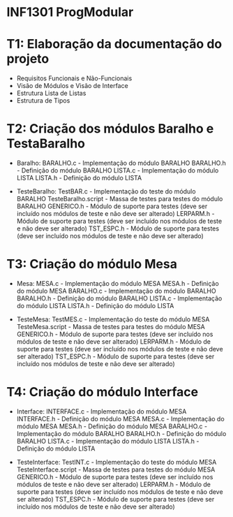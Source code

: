 # INF1301 ProgModular


# T1: Elaboração da documentação do projeto

- Requisitos Funcionais e Não-Funcionais
- Visão de Módulos e Visão de Interface
- Estrutura Lista de Listas
- Estrutura de Tipos


# T2: Criação dos módulos Baralho e TestaBaralho

- Baralho:
BARALHO.c - Implementação do módulo BARALHO
BARALHO.h - Definição do módulo BARALHO
LISTA.c - Implementação do módulo LISTA
LISTA.h - Definição do módulo LISTA
    
- TesteBaralho:
    TestBAR.c - Implementação do teste do módulo BARALHO
    TesteBaralho.script - Massa de testes para testes do módulo BARALHO
    GENERICO.h - Módulo de suporte para testes (deve ser incluído nos módulos de teste e não deve ser alterado)
    LERPARM.h - Módulo de suporte para testes (deve ser incluído nos módulos de teste e não deve ser alterado)
    TST_ESPC.h - Módulo de suporte para testes (deve ser incluído nos módulos de teste e não deve ser alterado)


# T3: Criação do módulo Mesa

- Mesa:
    MESA.c - Implementação do módulo MESA
    MESA.h - Definição do módulo MESA
    BARALHO.c - Implementação do módulo BARALHO
    BARALHO.h - Definição do módulo BARALHO
    LISTA.c - Implementação do módulo LISTA
    LISTA.h - Definição do módulo LISTA
    
- TesteMesa:
    TestMES.c - Implementação do teste do módulo MESA
    TesteMesa.script - Massa de testes para testes do módulo MESA
    GENERICO.h - Módulo de suporte para testes (deve ser incluído nos módulos de teste e não deve ser alterado)
    LERPARM.h - Módulo de suporte para testes (deve ser incluído nos módulos de teste e não deve ser alterado)
    TST_ESPC.h - Módulo de suporte para testes (deve ser incluído nos módulos de teste e não deve ser alterado)
    
    
# T4: Criação do módulo Interface

- Interface:
    INTERFACE.c - Implementação do módulo MESA
    INTERFACE.h - Definição do módulo MESA
    MESA.c - Implementação do módulo MESA
    MESA.h - Definição do módulo MESA
    BARALHO.c - Implementação do módulo BARALHO
    BARALHO.h - Definição do módulo BARALHO
    LISTA.c - Implementação do módulo LISTA
    LISTA.h - Definição do módulo LISTA
    
- TesteInterface:
    TestINT.c - Implementação do teste do módulo MESA
    TesteInterface.script - Massa de testes para testes do módulo MESA
    GENERICO.h - Módulo de suporte para testes (deve ser incluído nos módulos de teste e não deve ser alterado)
    LERPARM.h - Módulo de suporte para testes (deve ser incluído nos módulos de teste e não deve ser alterado)
    TST_ESPC.h - Módulo de suporte para testes (deve ser incluído nos módulos de teste e não deve ser alterado)
